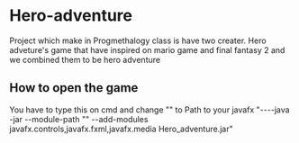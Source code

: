 # Hero-adventure
Project which make in Progmethalogy class is have two creater. Hero adveture's game that have inspired on mario game and final fantasy 2 and we combined them to be hero adventure
## How to open the game
You have to type this on cmd and change "<Path to javafx lib>" to Path to your javafx
"----java -jar --module-path "<Path to javafx lib>" --add-modules javafx.controls,javafx.fxml,javafx.media Hero_adventure.jar"

